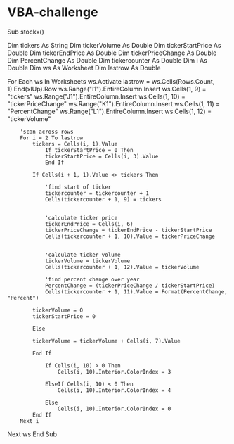# VBA-challenge

Sub stockx()

Dim tickers As String
Dim tickerVolume As Double
Dim tickerStartPrice As Double
Dim tickerEndPrice As Double
Dim tickerPriceChange As Double
Dim PercentChange As Double
Dim tickercounter As Double
Dim i As Double
Dim ws As Worksheet
Dim lastrow As Double

For Each ws In Worksheets
    ws.Activate
    lastrow = ws.Cells(Rows.Count, 1).End(xlUp).Row
    ws.Range("I1").EntireColumn.Insert
    ws.Cells(1, 9) = "tickers"
    ws.Range("J1").EntireColumn.Insert
    ws.Cells(1, 10) = "tickerPriceChange"
    ws.Range("K1").EntireColumn.Insert
    ws.Cells(1, 11) = "PercentChange"
    ws.Range("L1").EntireColumn.Insert
    ws.Cells(1, 12) = "tickerVolume"
    
        'scan across rows
        For i = 2 To lastrow
            tickers = Cells(i, 1).Value
                If tickerStartPrice = 0 Then
                tickerStartPrice = Cells(i, 3).Value
                End If
            
            If Cells(i + 1, 1).Value <> tickers Then
        
                'find start of ticker
                tickercounter = tickercounter + 1
                Cells(tickercounter + 1, 9) = tickers
                      
            
                'calculate ticker price
                tickerEndPrice = Cells(i, 6)
                tickerPriceChange = tickerEndPrice - tickerStartPrice
                Cells(tickercounter + 1, 10).Value = tickerPriceChange
            
            
                'calculate ticker volume
                tickerVolume = tickerVolume
                Cells(tickercounter + 1, 12).Value = tickerVolume
            
                'find percent change over year
                PercentChange = (tickerPriceChange / tickerStartPrice)
                Cells(tickercounter + 1, 11).Value = Format(PercentChange, "Percent")
            
            tickerVolume = 0
            tickerStartPrice = 0
            
            Else
            
            tickerVolume = tickerVolume + Cells(i, 7).Value
        
            End If
         
                If Cells(i, 10) > 0 Then
                    Cells(i, 10).Interior.ColorIndex = 3
            
                ElseIf Cells(i, 10) < 0 Then
                    Cells(i, 10).Interior.ColorIndex = 4
                
                Else
                    Cells(i, 10).Interior.ColorIndex = 0
            End If
        Next i
Next ws
End Sub
